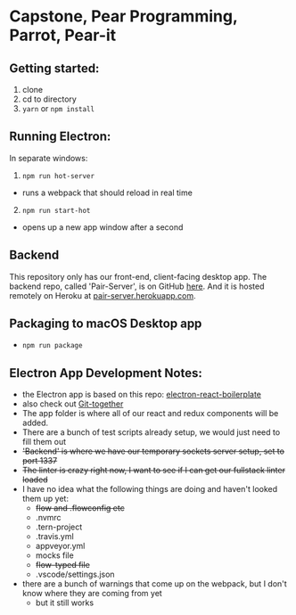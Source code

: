 # Capstone, Pear Programming, Parrot, Pear-it

## Getting started:

1. clone
2. cd to directory
3. ```yarn``` or ```npm install```

## Running Electron:

In separate windows:

1. ```npm run hot-server```
  - runs a webpack that should reload in real time
2. ```npm run start-hot```
  - opens up a new app window after a second

## Backend
This repository only has our front-end, client-facing desktop app. The backend repo, called 'Pair-Server', is on GitHub [here](https://github.com/cdillon85/pair-server). And it is hosted remotely on Heroku at [pair-server.herokuapp.com](http://pair-server.herokuapp.com).

## Packaging to macOS Desktop app

- ```npm run package```


## Electron App Development Notes:
- the Electron app is based on this repo: [electron-react-boilerplate](https://github.com/chentsulin/electron-react-boilerplate)
- also check out [Git-together](https://github.com/Git-Together/GitTogether)
- The app folder is where all of our react and redux components will be added.
- There are a bunch of test scripts already setup, we would just need to fill them out
- ~~'Backend' is where we have our temporary sockets server setup, set to port 1337~~
- ~~The linter is crazy right now, I want to see if I can get our fullstack linter loaded~~
- I have no idea what the following things are doing and haven't looked them up yet:
  - ~~flow and .flowconfig etc~~
  - .nvmrc
  - .tern-project
  - .travis.yml
  - appveyor.yml
  - mocks file
  - ~~flow-typed file~~
  - .vscode/settings.json
- there are a bunch of warnings that come up on the webpack, but I don't know where they are coming from yet
  - but it still works
